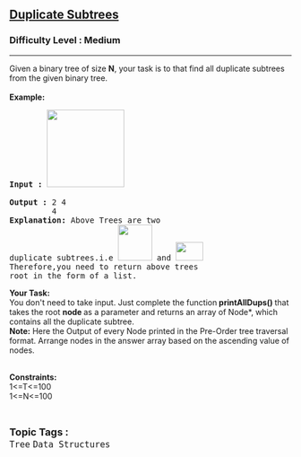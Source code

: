 <h2><a href="https://practice.geeksforgeeks.org/problems/duplicate-subtrees/1">Duplicate Subtrees</a></h2><h3>Difficulty Level : Medium</h3><hr><div class="problems_problem_content__Xm_eO"><p>Given a binary tree of size <strong>N</strong>, your task is to that find&nbsp;all duplicate subtrees from the given binary tree.<br>
<br>
<strong>Example:</strong></p>

<pre><strong>Input :</strong> <img alt="" src="http://contribute.geeksforgeeks.org/wp-content/uploads/tree1-1.png" style="height:138px; width:138px">

<strong>Output : </strong>2 4
&nbsp;        4
<strong>Explanation: </strong>Above Trees are two 
duplicate subtrees.i.e <img alt="" src="http://contribute.geeksforgeeks.org/wp-content/uploads/tree2-1.png" style="height:64px; width:61px"> and <img alt="" src="http://contribute.geeksforgeeks.org/wp-content/uploads/tree3.png" style="height:33px; width:49px">
Therefore,you need to return above trees 
root in the form of a list.</pre>

<p><strong>Your Task:</strong><br>
You don't need to take input. Just complete the function<strong> printAllDups() </strong>that takes the root <strong>node </strong>as a parameter and returns an array of Node*, which contains all the duplicate subtree.<br>
<strong>Note:</strong> Here the Output of every Node printed in the Pre-Order tree traversal format. Arrange nodes in the answer array based on the ascending value of nodes.</p>

<p><br>
<strong>Constraints:</strong><br>
1&lt;=T&lt;=100<br>
1&lt;=N&lt;=100</p>
</div><br><p><span style=font-size:18px><strong>Topic Tags : </strong><br><code>Tree</code>&nbsp;<code>Data Structures</code>&nbsp;